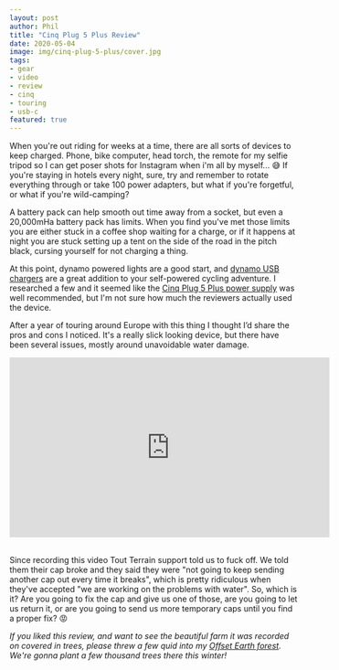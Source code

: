 ```yaml
---
layout: post
author: Phil
title: "Cinq Plug 5 Plus Review"
date: 2020-05-04
image: img/cinq-plug-5-plus/cover.jpg
tags:
- gear
- video
- review
- cinq
- touring
- usb-c
featured: true
---
```


When you're out riding for weeks at a time, there are all sorts of devices to keep charged. Phone, bike computer, head torch, the remote for my selfie tripod so I can get poser shots for Instagram when i'm all by myself... 😅 If you're staying in hotels every night, sure, try and remember to rotate everything through or take 100 power adapters, but what if you're forgetful, or what if you're wild-camping?

A battery pack can help smooth out time away from a socket, but even a 20,000mHa battery pack has limits. When you find you've met those limits you are either stuck in a coffee shop waiting for a charge, or if it happens at night you are stuck setting up a tent on the side of the road in the pitch black, cursing yourself for not charging a thing. 

At this point, dynamo powered lights are a good start, and [dynamo USB chargers](https://www.cyclingabout.com/best-dynamo-usb-chargers-bicycle-touring-bikepacking/) are a great addition to your self-powered cycling adventure. I researched a few and it seemed like the [Cinq Plug 5 Plus power supply](https://cinq.de/en/power-supplies/433/plug5-plus?c=135) was well recommended, but I'm not sure how much the reviewers actually used the device.

After a year of touring around Europe with this thing I thought I’d share the pros and cons I noticed. It's a really slick looking device, but there have been several issues, mostly around unavoidable water damage.

<center><iframe width="560" height="315" src="https://www.youtube.com/embed/EdQUtzKdebY" frameborder="0" allowfullscreen></iframe></center>

<br>

Since recording this video Tout Terrain support told us to fuck off. We told them their cap broke and they said they were "not going to keep sending another cap out every time it breaks", which is pretty ridiculous when they've accepted "we are working on the problems with water". So, which is it? Are you going to fix the cap and give us one of those, are you going to let us return it, or are you going to send us more temporary caps until you find a proper fix? 😡

_If you liked this review, and want to see the beautiful farm it was recorded on covered in trees, please threw a few quid into my [Offset Earth forest](https://offset.earth/philsturgeon). We're gonna plant a few thousand trees there this winter!_
